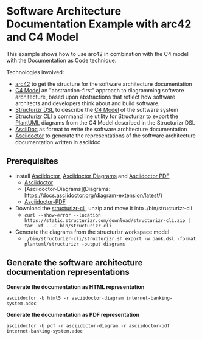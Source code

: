 # Software Architecture Documentation Example with arc42 and C4 Model
This example shows how to use arc42 in combination with the C4 model with the Documentation as Code technique.

Technologies involved:

* [arc42](https://arc42.org/) to get the structure for the software architecture documentation
* [C4 Model](https://c4model.com/) an "abstraction-first" approach to diagramming software architecture, based upon abstractions that reflect how software architects and developers think about and build software.
* [Structurizr DSL](https://structurizr.com/dsl) to describe the [C4 Model](https://c4model.com/) of the software system
* [Structurizr CLI](https://github.com/structurizr/cli) a command line utility for Structurizr to export the [PlantUML](https://plantuml.com/) diagrams from the C4 Model described in the Structurizr DSL
* [AsciiDoc](https://asciidoc.org/) as format to write the software architecture documentation
* [Asciidoctor](https://docs.asciidoctor.org/asciidoctor) to generate the representations of the software architecture documentation written in asciidoc 

## Prerequisites

* Install [Asciidoctor](https://docs.asciidoctor.org/asciidoctor), [Asciidoctor Diagrams](https://docs.asciidoctor.org/diagram-extension/latest/) and [Asciidoctor PDF](https://docs.asciidoctor.org/pdf-converter/latest/)
    * [Asciidoctor](https://docs.asciidoctor.org/asciidoctor/latest/install/)
    * [Asciidoctor-Diagrams](Diagrams: https://docs.asciidoctor.org/diagram-extension/latest/)
    * [Asciidoctor-PDF](https://docs.asciidoctor.org/pdf-converter/latest/install/)
* Download the [structurizr-cli](https://static.structurizr.com/download/structurizr-cli.zip), unzip and move it into ./bin/structurizr-cli
    * `curl --show-error --location https://static.structurizr.com/download/structurizr-cli.zip | tar -xf - -C bin/structurizr-cli`
* Generate the diagrams from the structurizr workspace model
    * ``
    ./bin/structurizr-cli/structurizr.sh export -w bank.dsl -format plantuml/structurizr -output diagrams
    ``    

## Generate the software architecture documentation representations


**Generate the documentation as HTML representation**

``
asciidoctor -b html5 -r asciidoctor-diagram internet-banking-system.adoc
``

**Generate the documentation as PDF representation**

``
asciidoctor -b pdf -r asciidoctor-diagram -r asciidoctor-pdf  internet-banking-system.adoc
``

